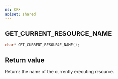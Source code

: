 ```yaml
---
ns: CFX
apiset: shared
---
```

## GET_CURRENT_RESOURCE_NAME

```c
char* GET_CURRENT_RESOURCE_NAME();
```

## Return value
Returns the name of the currently executing resource.
